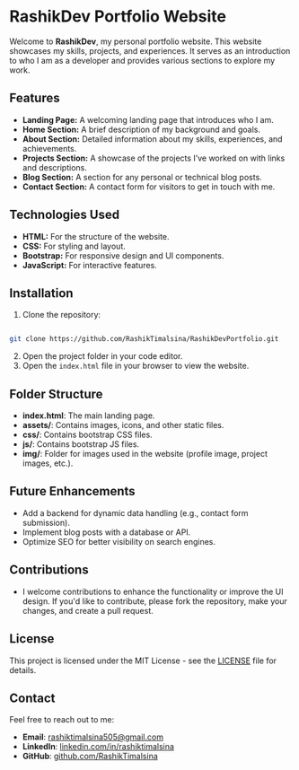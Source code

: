 # RashikDev Portfolio Website

Welcome to **RashikDev**, my personal portfolio website. This website showcases my skills, projects, and experiences. It serves as an introduction to who I am as a developer and provides various sections to explore my work.


## Features

- **Landing Page:** A welcoming landing page that introduces who I am.
- **Home Section:** A brief description of my background and goals.
- **About Section:** Detailed information about my skills, experiences, and achievements.
- **Projects Section:** A showcase of the projects I’ve worked on with links and descriptions.
- **Blog Section:** A section for any personal or technical blog posts.
- **Contact Section:** A contact form for visitors to get in touch with me.


## Technologies Used

- **HTML:** For the structure of the website.
- **CSS:** For styling and layout.
- **Bootstrap:** For responsive design and UI components.
- **JavaScript:** For interactive features.


## Installation

1. Clone the repository:
```bash

git clone https://github.com/RashikTimalsina/RashikDevPortfolio.git

```

2. Open the project folder in your code editor.
3. Open the `index.html` file in your browser to view the website.


## Folder Structure

- **index.html**: The main landing page.
- **assets/**: Contains images, icons, and other static files.
- **css/**: Contains bootstrap CSS files.
- **js/**: Contains bootstrap JS files.
- **img/**: Folder for images used in the website (profile image, project images, etc.).


## Future Enhancements 

- Add a backend for dynamic data handling (e.g., contact form submission).
- Implement blog posts with a database or API.
- Optimize SEO for better visibility on search engines.

##  Contributions 

- I welcome contributions to enhance the functionality or improve the UI design. If you'd like to contribute, please fork the repository, make your changes, and create a pull request.


## License

This project is licensed under the MIT License - see the [LICENSE](LICENSE) file for details.

## Contact

Feel free to reach out to me:

- **Email**: [rashiktimalsina505@gmail.com](mailto:rashiktimalsina505@gmail.com)
- **LinkedIn**: [linkedin.com/in/rashiktimalsina](https://linkedin.com/in/rashiktimalsina)
- **GitHub**: [github.com/RashikTimalsina](https://github.com/RashikTimalsina)
